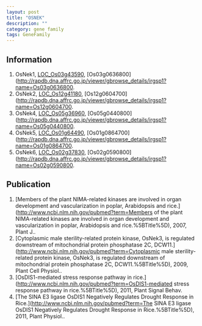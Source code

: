 ```yaml
---
layout: post
title: "OSNEK"
description: ""
category: gene family
tags: GeneFamily
---
```


## Information
1. OsNek1, [LOC_Os03g43590](http://rice.plantbiology.msu.edu/cgi-bin/ORF_infopage.cgi?orf=LOC_Os03g43590), [Os03g0636800](http://rapdb.dna.affrc.go.jp/viewer/gbrowse_details/irgsp1?name=Os03g0636800.
2. OsNek2, [LOC_Os12g41180](http://rice.plantbiology.msu.edu/cgi-bin/ORF_infopage.cgi?orf=LOC_Os12g41180), [Os12g0604700](http://rapdb.dna.affrc.go.jp/viewer/gbrowse_details/irgsp1?name=Os12g0604700.
3. OsNek4, [LOC_Os05g36960](http://rice.plantbiology.msu.edu/cgi-bin/ORF_infopage.cgi?orf=LOC_Os05g36960), [Os05g0440800](http://rapdb.dna.affrc.go.jp/viewer/gbrowse_details/irgsp1?name=Os05g0440800.
4. OsNek5, [LOC_Os01g64490](http://rice.plantbiology.msu.edu/cgi-bin/ORF_infopage.cgi?orf=LOC_Os01g64490), [Os01g0864700](http://rapdb.dna.affrc.go.jp/viewer/gbrowse_details/irgsp1?name=Os01g0864700.
5. OsNek6, [LOC_Os02g37830](http://rice.plantbiology.msu.edu/cgi-bin/ORF_infopage.cgi?orf=LOC_Os02g37830), [Os02g0590800](http://rapdb.dna.affrc.go.jp/viewer/gbrowse_details/irgsp1?name=Os02g0590800.

## Publication
1. [Members of the plant NIMA-related kinases are involved in organ development and vascularization in poplar, Arabidopsis and rice.](http://www.ncbi.nlm.nih.gov/pubmed?term=Members of the plant NIMA-related kinases are involved in organ development and vascularization in poplar, Arabidopsis and rice.%5BTitle%5D), 2007, Plant J..
2. [Cytoplasmic male sterility-related protein kinase, OsNek3, is regulated downstream of mitochondrial protein phosphatase 2C, DCW11.](http://www.ncbi.nlm.nih.gov/pubmed?term=Cytoplasmic male sterility-related protein kinase, OsNek3, is regulated downstream of mitochondrial protein phosphatase 2C, DCW11.%5BTitle%5D), 2009, Plant Cell Physiol..
3. [OsDIS1-mediated stress response pathway in rice.](http://www.ncbi.nlm.nih.gov/pubmed?term=OsDIS1-mediated stress response pathway in rice.%5BTitle%5D), 2011, Plant Signal Behav.
4. [The SINA E3 ligase OsDIS1 Negatively Regulates Drought Response in Rice.](http://www.ncbi.nlm.nih.gov/pubmed?term=The SINA E3 ligase OsDIS1 Negatively Regulates Drought Response in Rice.%5BTitle%5D), 2011, Plant Physiol..



